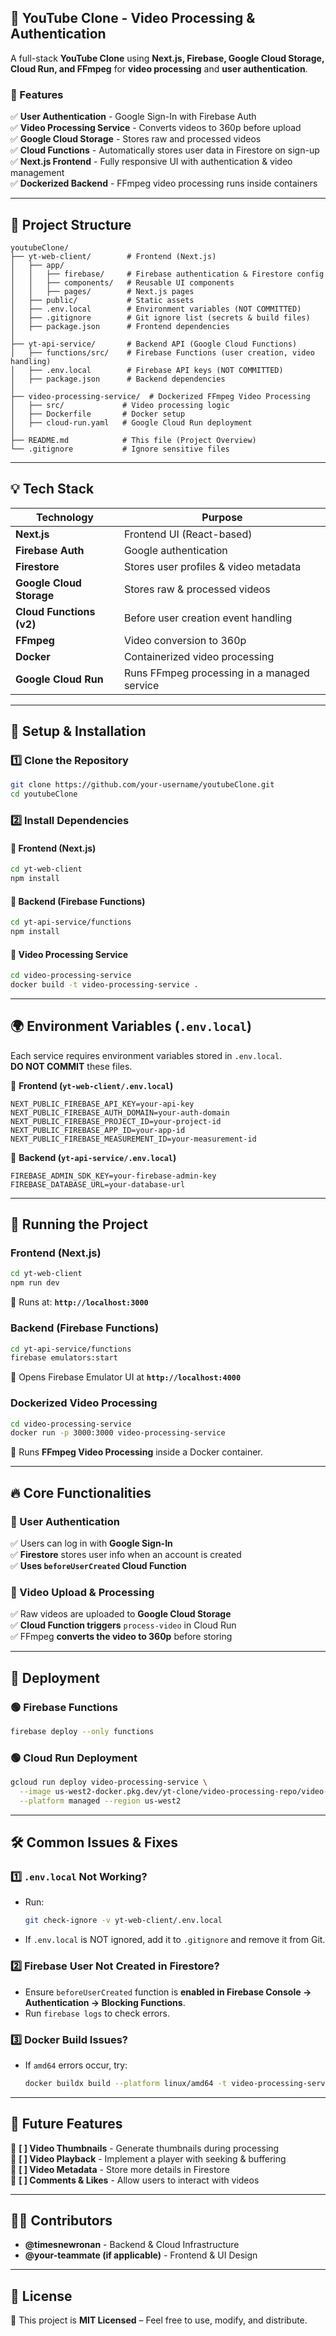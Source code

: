 ## **📌 YouTube Clone - Video Processing & Authentication**

A full-stack **YouTube Clone** using **Next.js, Firebase, Google Cloud Storage, Cloud Run, and FFmpeg** for **video processing** and **user authentication**.

### **🌟 Features**

✅ **User Authentication** - Google Sign-In with Firebase Auth  
✅ **Video Processing Service** - Converts videos to 360p before upload  
✅ **Google Cloud Storage** - Stores raw and processed videos  
✅ **Cloud Functions** - Automatically stores user data in Firestore on sign-up  
✅ **Next.js Frontend** - Fully responsive UI with authentication & video management  
✅ **Dockerized Backend** - FFmpeg video processing runs inside containers

---

## **📁 Project Structure**

```
youtubeClone/
├── yt-web-client/        # Frontend (Next.js)
│   ├── app/
│   │   ├── firebase/     # Firebase authentication & Firestore config
│   │   ├── components/   # Reusable UI components
│   │   ├── pages/        # Next.js pages
│   ├── public/           # Static assets
│   ├── .env.local        # Environment variables (NOT COMMITTED)
│   ├── .gitignore        # Git ignore list (secrets & build files)
│   ├── package.json      # Frontend dependencies
│
├── yt-api-service/       # Backend API (Google Cloud Functions)
│   ├── functions/src/    # Firebase Functions (user creation, video handling)
│   ├── .env.local        # Firebase API keys (NOT COMMITTED)
│   ├── package.json      # Backend dependencies
│
├── video-processing-service/  # Dockerized FFmpeg Video Processing
│   ├── src/             # Video processing logic
│   ├── Dockerfile       # Docker setup
│   ├── cloud-run.yaml   # Google Cloud Run deployment
│
├── README.md            # This file (Project Overview)
└── .gitignore           # Ignore sensitive files
```

---

## **💡 Tech Stack**

| **Technology**           | **Purpose**                                 |
| ------------------------ | ------------------------------------------- |
| **Next.js**              | Frontend UI (React-based)                   |
| **Firebase Auth**        | Google authentication                       |
| **Firestore**            | Stores user profiles & video metadata       |
| **Google Cloud Storage** | Stores raw & processed videos               |
| **Cloud Functions (v2)** | Before user creation event handling         |
| **FFmpeg**               | Video conversion to 360p                    |
| **Docker**               | Containerized video processing              |
| **Google Cloud Run**     | Runs FFmpeg processing in a managed service |

---

## **🔧 Setup & Installation**

### **1️⃣ Clone the Repository**

```bash
git clone https://github.com/your-username/youtubeClone.git
cd youtubeClone
```

### **2️⃣ Install Dependencies**

#### 📌 **Frontend (Next.js)**

```bash
cd yt-web-client
npm install
```

#### 📌 **Backend (Firebase Functions)**

```bash
cd yt-api-service/functions
npm install
```

#### 📌 **Video Processing Service**

```bash
cd video-processing-service
docker build -t video-processing-service .
```

---

## **🌍 Environment Variables (`.env.local`)**

Each service requires environment variables stored in `.env.local`.  
**DO NOT COMMIT** these files.

📌 **Frontend (`yt-web-client/.env.local`)**

```env
NEXT_PUBLIC_FIREBASE_API_KEY=your-api-key
NEXT_PUBLIC_FIREBASE_AUTH_DOMAIN=your-auth-domain
NEXT_PUBLIC_FIREBASE_PROJECT_ID=your-project-id
NEXT_PUBLIC_FIREBASE_APP_ID=your-app-id
NEXT_PUBLIC_FIREBASE_MEASUREMENT_ID=your-measurement-id
```

📌 **Backend (`yt-api-service/.env.local`)**

```env
FIREBASE_ADMIN_SDK_KEY=your-firebase-admin-key
FIREBASE_DATABASE_URL=your-database-url
```

---

## **🚀 Running the Project**

### **Frontend (Next.js)**

```bash
cd yt-web-client
npm run dev
```

📌 Runs at: **`http://localhost:3000`**

### **Backend (Firebase Functions)**

```bash
cd yt-api-service/functions
firebase emulators:start
```

📌 Opens Firebase Emulator UI at **`http://localhost:4000`**

### **Dockerized Video Processing**

```bash
cd video-processing-service
docker run -p 3000:3000 video-processing-service
```

📌 Runs **FFmpeg Video Processing** inside a Docker container.

---

## **🔥 Core Functionalities**

### **📌 User Authentication**

✅ Users can log in with **Google Sign-In**  
✅ **Firestore** stores user info when an account is created  
✅ **Uses `beforeUserCreated` Cloud Function**

### **📌 Video Upload & Processing**

✅ Raw videos are uploaded to **Google Cloud Storage**  
✅ **Cloud Function triggers** `process-video` in Cloud Run  
✅ FFmpeg **converts the video to 360p** before storing

---

## **🔄 Deployment**

### **🟢 Firebase Functions**

```bash
firebase deploy --only functions
```

### **🟢 Cloud Run Deployment**

```bash
gcloud run deploy video-processing-service \
  --image us-west2-docker.pkg.dev/yt-clone/video-processing-repo/video-processing-service:latest \
  --platform managed --region us-west2
```

---

## **🛠️ Common Issues & Fixes**

### **1️⃣ `.env.local` Not Working?**

- Run:
  ```bash
  git check-ignore -v yt-web-client/.env.local
  ```
- If `.env.local` is NOT ignored, add it to `.gitignore` and remove it from Git.

### **2️⃣ Firebase User Not Created in Firestore?**

- Ensure `beforeUserCreated` function is **enabled in Firebase Console → Authentication → Blocking Functions**.
- Run `firebase logs` to check errors.

### **3️⃣ Docker Build Issues?**

- If `amd64` errors occur, try:
  ```bash
  docker buildx build --platform linux/amd64 -t video-processing-service .
  ```

---

## **📝 Future Features**

🚀 **[ ] Video Thumbnails** - Generate thumbnails during processing  
🚀 **[ ] Video Playback** - Implement a player with seeking & buffering  
🚀 **[ ] Video Metadata** - Store more details in Firestore  
🚀 **[ ] Comments & Likes** - Allow users to interact with videos

---

## **👨‍💻 Contributors**

- **@timesnewronan** - Backend & Cloud Infrastructure
- **@your-teammate (if applicable)** - Frontend & UI Design

---

## **📜 License**

📌 This project is **MIT Licensed** – Feel free to use, modify, and distribute.
